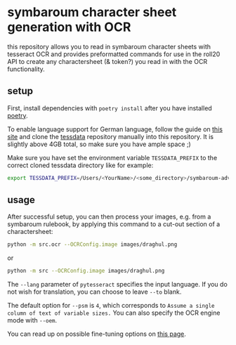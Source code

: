 # symbaroum character sheet generation with OCR

this repository allows you to read in symbaroum character sheets with tesseract OCR and provides preformatted commands for use in the roll20 API to create any charactersheet (& token?) you read in with the OCR functionality.

## setup

First, install dependencies with `poetry install` after you have installed [poetry](https://python-poetry.org/docs/basic-usage/).

To enable language support for German language, follow the guide on [this site](https://pyimagesearch.com/2020/08/03/tesseract-ocr-for-non-english-languages/) and clone the [tessdata](https://github.com/tesseract-ocr/tessdata) repository manually into this repository. It is slightly above 4GB total, so make sure you have ample space ;)

Make sure you have set the environment variable `TESSDATA_PREFIX` to the correct  cloned tessdata directory like for example:

```bash
export TESSDATA_PREFIX=/Users/<YourName>/<some_directory>/symbaroum-adventures/tessdata
```

## usage

After successful setup, you can then process your images, e.g. from a symbaroum rulebook, by applying this command to a cut-out section of a charactersheet:

```bash
python -m src.ocr --OCRConfig.image images/draghul.png
```

or

```bash
python -m src --OCRConfig.image images/draghul.png
```

The `--lang` parameter of `pytesseract` specifies the input language. If you do not wish for translation, you can choose to leave `--to` blank.

The default option for `--psm` is `4`, which corresponds to `Assume a single column of text of variable sizes.`
You can also specify the OCR engine mode with `--oem`.

You can read up on possible fine-tuning options on [this page](https://ai-facets.org/tesseract-ocr-best-practices/).
